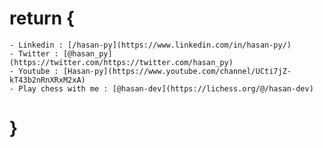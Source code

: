 # return {
    - Linkedin : [/hasan-py](https://www.linkedin.com/in/hasan-py/)
    - Twitter : [@hasan_py](https://twitter.com/https://twitter.com/hasan_py)
    - Youtube : [Hasan-py](https://www.youtube.com/channel/UCti7jZ-kT43b2nRnXRxM2xA)
    - Play chess with me : [@hasan-dev](https://lichess.org/@/hasan-dev)
# }
